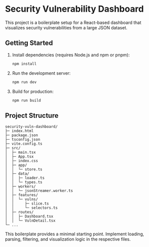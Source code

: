 # Security Vulnerability Dashboard

This project is a boilerplate setup for a React-based dashboard that visualizes security vulnerabilities from a large JSON dataset.

## Getting Started

1. Install dependencies (requires Node.js and npm or pnpm):

   ```bash
   npm install
   ```

2. Run the development server:

   ```bash
   npm run dev
   ```

3. Build for production:

   ```bash
   npm run build
   ```

## Project Structure

```
security-vuln-dashboard/
├─ index.html
├─ package.json
├─ tsconfig.json
├─ vite.config.ts
├─ src/
│  ├─ main.tsx
│  ├─ App.tsx
│  ├─ index.css
│  ├─ app/
│  │  └─ store.ts
│  ├─ data/
│  │  ├─ loader.ts
│  │  └─ types.ts
│  ├─ workers/
│  │  └─ jsonStreamer.worker.ts
│  ├─ features/
│  │  └─ vulns/
│  │     ├─ slice.ts
│  │     └─ selectors.ts
│  ├─ routes/
│  │  ├─ Dashboard.tsx
│  │  └─ VulnDetail.tsx
└─ ...
```

This boilerplate provides a minimal starting point. Implement loading, parsing, filtering, and visualization logic in the respective files.